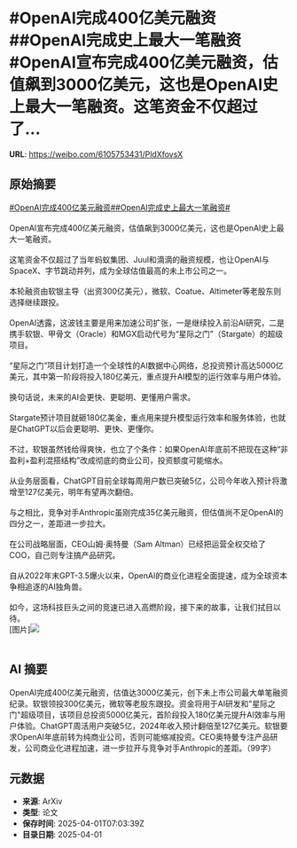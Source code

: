# #OpenAI完成400亿美元融资##OpenAI完成史上最大一笔融资#OpenAI宣布完成400亿美元融资，估值飙到3000亿美元，这也是OpenAI史上最大一笔融资。这笔资金不仅超过了...

**URL**: https://weibo.com/6105753431/PldXfovsX

## 原始摘要

<a href="https://m.weibo.cn/search?containerid=231522type%3D1%26t%3D10%26q%3D%23OpenAI%E5%AE%8C%E6%88%90400%E4%BA%BF%E7%BE%8E%E5%85%83%E8%9E%8D%E8%B5%84%23&amp;extparam=%23OpenAI%E5%AE%8C%E6%88%90400%E4%BA%BF%E7%BE%8E%E5%85%83%E8%9E%8D%E8%B5%84%23" data-hide=""><span class="surl-text">#OpenAI完成400亿美元融资#</span></a><a href="https://m.weibo.cn/search?containerid=231522type%3D1%26t%3D10%26q%3D%23OpenAI%E5%AE%8C%E6%88%90%E5%8F%B2%E4%B8%8A%E6%9C%80%E5%A4%A7%E4%B8%80%E7%AC%94%E8%9E%8D%E8%B5%84%23&amp;extparam=%23OpenAI%E5%AE%8C%E6%88%90%E5%8F%B2%E4%B8%8A%E6%9C%80%E5%A4%A7%E4%B8%80%E7%AC%94%E8%9E%8D%E8%B5%84%23" data-hide=""><span class="surl-text">#OpenAI完成史上最大一笔融资#</span></a><br><br>OpenAI宣布完成400亿美元融资，估值飙到3000亿美元，这也是OpenAI史上最大一笔融资。<br><br>这笔资金不仅超过了当年蚂蚁集团、Juul和滴滴的融资规模，也让OpenAI与SpaceX、字节跳动并列，成为全球估值最高的未上市公司之一。<br><br>本轮融资由软银主导（出资300亿美元），微软、Coatue、Altimeter等老股东则选择继续跟投。<br><br>OpenAI透露，这波钱主要是用来加速公司扩张，一是继续投入前沿AI研究，二是携手软银、甲骨文（Oracle）和MGX启动代号为“星际之门”（Stargate）的超级项目。<br><br>“星际之门”项目计划打造一个全球性的AI数据中心网络，总投资预计高达5000亿美元，其中第一阶段将投入180亿美元，重点提升AI模型的运行效率与用户体验。<br><br>换句话说，未来的AI会更快、更聪明、更懂用户需求。<br><br>Stargate预计项目就砸180亿美金，重点用来提升模型运行效率和服务体验，也就是ChatGPT以后会更聪明、更快、更懂你。<br><br>不过，软银虽然钱给得爽快，也立了个条件：如果OpenAI年底前不把现在这种“非盈利+盈利混搭结构”改成彻底的商业公司，投资额度可能缩水。<br><br>从业务层面看，ChatGPT目前全球每周用户数已突破5亿，公司今年收入预计将激增至127亿美元，明年有望再次翻倍。<br><br>与之相比，竞争对手Anthropic虽刚完成35亿美元融资，但估值尚不足OpenAI的四分之一，差距进一步拉大。<br><br>在公司战略层面，CEO山姆·奥特曼（Sam Altman）已经把运营全权交给了COO，自己则专注搞产品研究。<br><br>自从2022年末GPT-3.5爆火以来，OpenAI的商业化进程全面提速，成为全球资本争相追逐的AI独角兽。<br><br>如今，这场科技巨头之间的竞速已进入高燃阶段，接下来的故事，让我们拭目以待。<br>[图片]<img style="" src="https://tvax4.sinaimg.cn/large/006Fd7o3gy1i015o0mlzxj30zk0k0h4i.jpg" referrerpolicy="no-referrer"><br><br>

## AI 摘要

OpenAI完成400亿美元融资，估值达3000亿美元，创下未上市公司最大单笔融资纪录。软银领投300亿美元，微软等老股东跟投。资金将用于AI研发和"星际之门"超级项目，该项目总投资5000亿美元，首阶段投入180亿美元提升AI效率与用户体验。ChatGPT周活用户突破5亿，2024年收入预计翻倍至127亿美元。软银要求OpenAI年底前转为纯商业公司，否则可能缩减投资。CEO奥特曼专注产品研发，公司商业化进程加速，进一步拉开与竞争对手Anthropic的差距。（99字）

## 元数据

- **来源**: ArXiv
- **类型**: 论文
- **保存时间**: 2025-04-01T07:03:39Z
- **目录日期**: 2025-04-01
